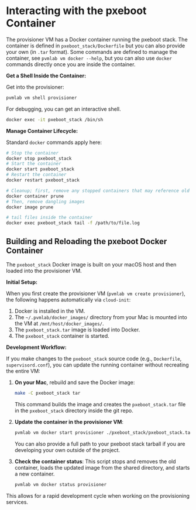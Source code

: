 # Interacting with the pxeboot Container

The provisioner VM has a Docker container running the pxeboot stack.
The container is defined in `pxeboot_stack/Dockerfile` but you can also provide your own (in `.tar` format).
Some commands are defined to manage the container, see `pvmlab vm docker --help`, but you can also use `docker` commands directly
once you are inside the container.

**Get a Shell Inside the Container:**

Get into the provisioner:

```bash
pvmlab vm shell provisioner
```

For debugging, you can get an interactive shell.

```bash
docker exec -it pxeboot_stack /bin/sh
```

**Manage Container Lifecycle:**

Standard `docker` commands apply here:

```bash
# Stop the container
docker stop pxeboot_stack
# Start the container
docker start pxeboot_stack
# Restart the container
docker restart pxeboot_stack

# Cleanup; first, remove any stopped containers that may reference old images
docker container prune
# Then, remove dangling images
docker image prune

# tail files inside the container
docker exec pxeboot_stack tail -f /path/to/file.log
```

## Building and Reloading the pxeboot Docker Container

The `pxeboot_stack` Docker image is built on your macOS host and then loaded into the provisioner VM.

**Initial Setup:**

When you first create the provisioner VM (`pvmlab vm create provisioner`), the following happens automatically via `cloud-init`:

1. Docker is installed in the VM.
2. The `~/.pvmlab/docker_images/` directory from your Mac is mounted into the VM at `/mnt/host/docker_images/`.
3. The `pxeboot_stack.tar` image is loaded into Docker.
4. The `pxeboot_stack` container is started.

**Development Workflow:**

If you make changes to the `pxeboot_stack` source code (e.g., `Dockerfile`, `supervisord.conf`), you can update the running container without recreating the entire VM:

1. **On your Mac**, rebuild and save the Docker image:

   ```bash
   make -C pxeboot_stack tar
   ```

   This command builds the image and creates the `pxeboot_stack.tar` file in the `pxeboot_stack` directory inside the git repo.

2. **Update the container in the provisioner VM**:

   ```bash
   pvmlab vm docker start provisioner ./pxeboot_stack/pxeboot_stack.tar --network-host --privileged
   ```

   You can also provide a full path to your pxeboot stack tarball if you are developing your own outside of the project.

3. **Check the container status**:
   This script stops and removes the old container, loads the updated image from the shared directory, and starts a new container.

   ```bash
   pvmlab vm docker status provisioner
   ```

This allows for a rapid development cycle when working on the provisioning services.
